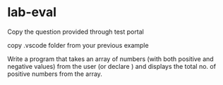 # lab-eval


Copy the question provided through test portal


copy .vscode folder from your previous example


Write a program that takes an array of numbers (with both positive and negative values) from the user (or declare ) and displays the total no. of  positive numbers from the array.
